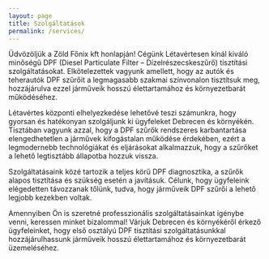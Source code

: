 ```yaml
---
layout: page
title: Szolgáltatások
permalink: /services/
---
```


Üdvözöljük a Zöld Főnix kft honlapján! Cégünk Létavértesen kínál kiváló minőségű DPF (Diesel Particulate Filter – Dízelrészecskeszűrő) tisztítási szolgáltatásokat. Elkötelezettek vagyunk amellett, hogy az autók és teherautók DPF szűrőit a legmagasabb szakmai színvonalon tisztítsuk meg, hozzájárulva ezzel járműveik hosszú élettartamához és környezetbarát működéséhez.

Létavértes központi elhelyezkedése lehetővé teszi számunkra, hogy gyorsan és hatékonyan szolgáljunk ki ügyfeleket Debrecen és környékén. Tisztában vagyunk azzal, hogy a DPF szűrők rendszeres karbantartása elengedhetetlen a járművek kifogástalan működése érdekében, ezért a legmodernebb technológiákat és eljárásokat alkalmazzuk, hogy a szűrőket a lehető legtisztább állapotba hozzuk vissza.

Szolgáltatásaink közé tartozik a teljes körű DPF diagnosztika, a szűrők alapos tisztítása és szükség esetén a javításuk. Célunk, hogy ügyfeleink elégedetten távozzanak tőlünk, tudva, hogy járműveik DPF szűrői a lehető legjobb kezekben voltak.

Amennyiben Ön is szeretné professzionális szolgáltatásainkat igénybe venni, keressen minket bizalommal! Várjuk Debrecen és környékéről érkező ügyfeleinket, hogy első osztályú DPF tisztítási szolgáltatásunkkal hozzájárulhassunk járműveik hosszú élettartamához és környezetbarát üzemeléséhez.